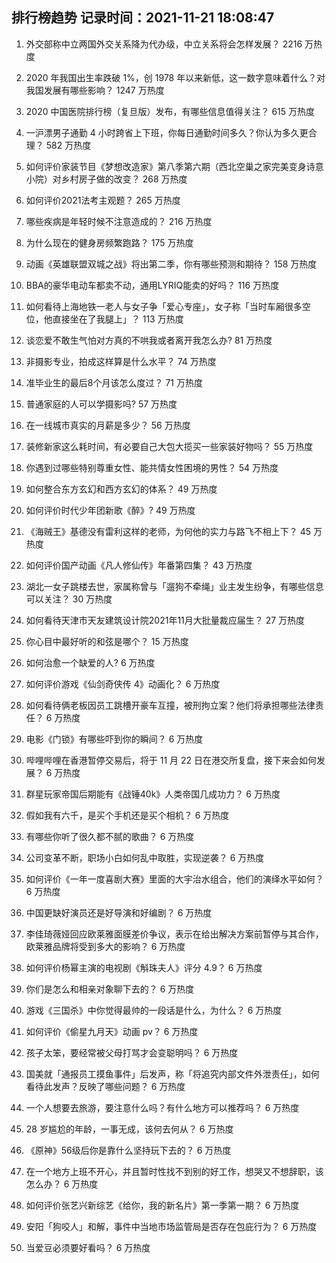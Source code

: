 
## 排行榜趋势 记录时间：2021-11-21 18:08:47
  
  1. 外交部称中立两国外交关系降为代办级，中立关系将会怎样发展？ 2216 万热度
    
  2. 2020 年我国出生率跌破 1%，创 1978 年以来新低，这一数字意味着什么？对我国发展有哪些影响？ 1247 万热度
    
  3. 2020 中国医院排行榜（复旦版）发布，有哪些信息值得关注？ 615 万热度
    
  4. 一沪漂男子通勤 4 小时跨省上下班，你每日通勤时间多久？你认为多久更合理？ 582 万热度
    
  5. 如何评价家装节目《梦想改造家》第八季第六期（西北空巢之家完美变身诗意小院）对乡村房子做的改变？ 268 万热度
    
  6. 如何评价2021法考主观题？ 265 万热度
    
  7. 哪些疾病是年轻时候不注意造成的？ 216 万热度
    
  8. 为什么现在的健身房频繁跑路？ 175 万热度
    
  9. 动画《英雄联盟双城之战》将出第二季，你有哪些预测和期待？ 158 万热度
    
  10. BBA的豪华电动车都卖不动，通用LYRIQ能卖的好吗？ 116 万热度
    
  11. 如何看待上海地铁一老人与女子争「爱心专座」，女子称「当时车厢很多空位，他直接坐在了我腿上」？ 113 万热度
    
  12. 谈恋爱不敢生气怕对方真的不哄我或者离开我怎么办? 81 万热度
    
  13. 非摄影专业，拍成这样算是什么水平？ 74 万热度
    
  14. 准毕业生的最后8个月该怎么度过？ 71 万热度
    
  15. 普通家庭的人可以学摄影吗? 57 万热度
    
  16. 在一线城市真实的月薪是多少？ 56 万热度
    
  17. 装修新家这么耗时间，有必要自己大包大揽买一些家装好物吗？ 55 万热度
    
  18. 你遇到过哪些特别尊重女性、能共情女性困境的男性？ 54 万热度
    
  19. 如何整合东方玄幻和西方玄幻的体系？ 49 万热度
    
  20. 如何评价时代少年团新歌《醉》? 49 万热度
    
  21. 《海贼王》基德没有雷利这样的老师，为何他的实力与路飞不相上下？ 45 万热度
    
  22. 如何评价国产动画《凡人修仙传》年番第四集？ 43 万热度
    
  23. 湖北一女子跳楼去世，家属称曾与「遛狗不牵绳」业主发生纷争，有哪些信息可以关注？ 30 万热度
    
  24. 如何看待天津市天友建筑设计院2021年11月大批量裁应届生？ 27 万热度
    
  25. 你心目中最好听的和弦是哪个？ 15 万热度
    
  26. 如何治愈一个缺爱的人? 6 万热度
    
  27. 如何评价游戏《仙剑奇侠传 4》动画化？ 6 万热度
    
  28. 如何看待俩老板因员工跳槽开豪车互撞，被刑拘立案？他们将承担哪些法律责任？ 6 万热度
    
  29. 电影《门锁》有哪些吓到你的瞬间？ 6 万热度
    
  30. 哔哩哔哩在香港暂停交易后，将于 11 月 22 日在港交所复盘，接下来会如何发展？ 6 万热度
    
  31. 群星玩家帝国后期能有《战锤40k》人类帝国几成功力？ 6 万热度
    
  32. 假如我有六千，是买个手机还是买个相机？ 6 万热度
    
  33. 有哪些你听了很久都不腻的歌曲？ 6 万热度
    
  34. 公司变革不断，职场小白如何乱中取胜，实现逆袭？ 6 万热度
    
  35. 如何评价《一年一度喜剧大赛》里面的大宇治水组合，他们的演绎水平如何？ 6 万热度
    
  36. 中国更缺好演员还是好导演和好编剧？ 6 万热度
    
  37. 李佳琦薇娅回应欧莱雅面膜差价争议，表示在给出解决方案前暂停与其合作，欧莱雅品牌将受到多大的影响？ 6 万热度
    
  38. 如何评价杨幂主演的电视剧《斛珠夫人》评分 4.9？ 6 万热度
    
  39. 你们是怎么和相亲对象聊下去的？ 6 万热度
    
  40. 游戏《三国杀》中你觉得最帅的一段话是什么，为什么？ 6 万热度
    
  41. 如何评价《偷星九月天》动画 pv？ 6 万热度
    
  42. 孩子太笨，要经常被父母打骂才会变聪明吗？ 6 万热度
    
  43. 国美就「通报员工摸鱼事件」后发声，称「将追究内部文件外泄责任」，如何看待此发声？反映了哪些问题？ 6 万热度
    
  44. 一个人想要去旅游，要注意什么吗？有什么地方可以推荐吗？ 6 万热度
    
  45. 28 岁尴尬的年龄，一事无成，该何去何从？ 6 万热度
    
  46. 《原神》56级后你是靠什么坚持玩下去的？ 6 万热度
    
  47. 在一个地方上班不开心，并且暂时性找不到别的好工作，想哭又不想辞职，该怎么办？ 6 万热度
    
  48. 如何评价张艺兴新综艺《给你，我的新名片》第一季第一期？ 6 万热度
    
  49. 安阳「狗咬人」和解，事件中当地市场监管局是否存在包庇行为？ 6 万热度
    
  50. 当爱豆必须要好看吗？ 6 万热度
    